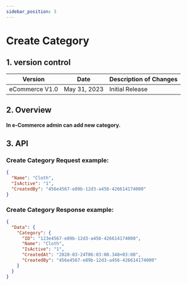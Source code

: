 ```yaml
---
sidebar_position: 3
---
```


# Create Category

## 1. version control

| Version        | Date         | Description of Changes |
| -------------- | ------------ | ---------------------- |
| eCommerce V1.0 | May 31, 2023 | Initial Release        |

## 2. Overview

#### In e-Commerce admin can add new category.

## 3. API

### Create Category Request example:

```json
{
  "Name": "Cloth",
  "IsActive": "1",
  "CreatedBy": "456e4567-e89b-12d3-a456-426614174000"
}
```

### Create Category Response example:

```json
{
  "Data": {
    "Category": {
      "ID": "123e4567-e89b-12d3-a456-426614174000",
      "Name": "Cloth",
      "IsActive": "1",
      "CreatedAt": "2020-03-24T06:03:00.348+03:00",
      "CreatedBy": "456e4567-e89b-12d3-a456-426614174000"
    }
  }
}
```
